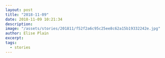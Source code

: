 ```yaml
---
layout: post
title: "2018-11-09"
date: 2018-11-09 10:21:34
description: 
image: "/assets/stories/201811/f52f2a6c95c25ee8c62a15b19332242e.jpg"
author: Elise Plain
excerpt: 
tags: 
  - stories
---
```



<p></p>
